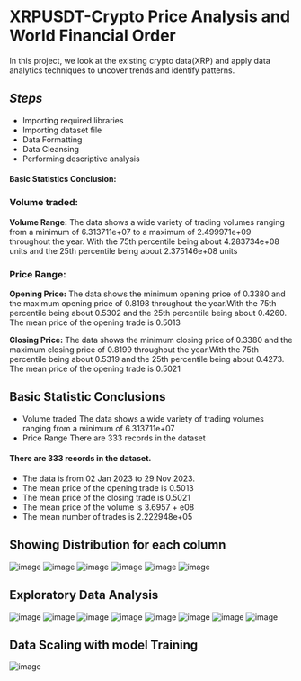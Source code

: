 # XRPUSDT-Crypto Price Analysis and World Financial Order

In this project, we look at the existing crypto data(XRP) and apply data analytics techniques to uncover trends and identify patterns.

## _Steps_
- Importing required libraries
- Importing dataset file
- Data Formatting
- Data Cleansing
- Performing descriptive analysis

#### Basic Statistics Conclusion:

### Volume traded:
**Volume Range:** The data shows a wide variety of trading volumes ranging from a minimum of 6.313711e+07 to a maximum of 2.499971e+09 throughout the year.
With the 75th percentile being about 4.283734e+08 units and the 25th percentile being about 2.375146e+08 units

### Price Range:
**Opening Price:** The data shows the minimum opening price of 0.3380 and the maximum opening price of 0.8198 throughout the year.With the 75th percentile being about 0.5302 and the 25th percentile being about 0.4260. The mean price of the opening trade is 0.5013

**Closing Price:** The data shows the minimum closing price of 0.3380 and the maximum closing price of 0.8199 throughout the year.With the 75th percentile being about 0.5319 and the 25th percentile being about 0.4273. The mean price of the opening trade is 0.5021

## Basic Statistic Conclusions
- Volume traded
  The data shows a wide variety of trading volumes ranging from a minimum of 6.313711e+07 
- Price Range
There are 333 records in the dataset
#### There are 333 records in the dataset.
- The data is from  02 Jan 2023 to 29 Nov 2023.
- The mean price of the opening trade is 0.5013
- The mean price of the closing trade is 0.5021
- The mean price of the volume is 3.6957 + e08
- The mean number of trades is 2.222948e+05

## Showing Distribution for each column

![image](https://github.com/t17sk18/XRPUSDT-Analysis/assets/46694097/e2c80300-2364-4a88-8421-cb12c9979840)
![image](https://github.com/t17sk18/XRPUSDT-Analysis/assets/46694097/503a2b25-ef3a-4003-887e-fa681a2d8790)
![image](https://github.com/t17sk18/XRPUSDT-Analysis/assets/46694097/781b865e-4c65-4094-88af-0070ab2c8bc3)
![image](https://github.com/t17sk18/XRPUSDT-Analysis/assets/46694097/3775e9ec-3acd-4cea-b065-e40595d6016c)
![image](https://github.com/t17sk18/XRPUSDT-Analysis/assets/46694097/8d48f1e2-6765-4cbf-a7a4-6bb6760083ba)
![image](https://github.com/t17sk18/XRPUSDT-Analysis/assets/46694097/46868ed8-e45e-466e-bcb1-03da4570c9df)

## Exploratory Data Analysis
![image](https://github.com/t17sk18/XRPUSDT-Analysis/assets/46694097/28073229-b047-4c4a-ab89-cd179afd13c6)
![image](https://github.com/t17sk18/XRPUSDT-Analysis/assets/46694097/489142d2-b1d8-434a-a310-e2073361ba72)
![image](https://github.com/t17sk18/XRPUSDT-Analysis/assets/46694097/6f68432e-5ab4-4582-89b1-72fb3977a7af)
![image](https://github.com/t17sk18/XRPUSDT-Analysis/assets/46694097/f30730af-e4cc-4baf-ab9b-369982f3c392)
![image](https://github.com/t17sk18/XRPUSDT-Analysis/assets/46694097/01b6974c-c80c-42f3-8b20-55e597a94179)
![image](https://github.com/t17sk18/XRPUSDT-Analysis/assets/46694097/4495b743-c460-434b-a61d-ab4d04c56f0c)
![image](https://github.com/t17sk18/XRPUSDT-Analysis/assets/46694097/c28a133d-af4d-4703-9557-f672bf83de08)
![image](https://github.com/t17sk18/XRPUSDT-Analysis/assets/46694097/6a2b610a-904d-416f-b1f0-08687d19350c)

## Data Scaling with model Training
![image](https://github.com/t17sk18/XRPUSDT-Analysis/assets/46694097/e8404450-4e2a-4407-9524-1826b9865839)















